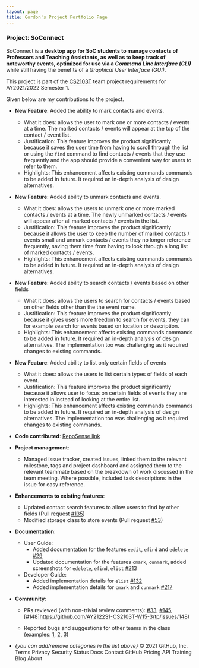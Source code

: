 ```yaml
---
layout: page
title: Gordon's Project Portfolio Page
---
```


### Project: SoConnect

SoConnect is a **desktop app for SoC students to manage contacts of Professors and Teaching Assistants, as well as to keep track of noteworthy events, optimized for use via a _Command Line Interface (CLI)_** while still having the benefits of a _Graphical User Interface (GUI)_. 

This project is part of the [CS2103T](https://nus-cs2103-ay2122s1.github.io/website/) team project requirements for AY2021/2022 Semester 1.

Given below are my contributions to the project.

* **New Feature**: Added the ability to mark contacts and events.
    * What it does: allows the user to mark one or more contacts / events at a time. The marked contacts / events will appear at the top of the contact / event list.
    * Justification: This feature improves the product significantly because it saves the user time from having to scroll through the list or using the `find` command to find contacts / events that they use frequently and the app should provide a convenient way for users to refer to them.
    * Highlights: This enhancement affects existing commands commands to be added in future. It required an in-depth analysis of design alternatives.

* **New Feature**: Added ability to unmark contacts and events.
   * What it does: allows the users to unmark one or more marked contacts / events at a time. The newly unmarked contacts / events will appear after all marked contacts / events in the list.
    * Justification: This feature improves the product significantly because it allows the user to keep the number of marked contacts / events small and unmark contacts / events they no longer reference frequently, saving them time from having to look through a long list of marked contacts / events.
    * Highlights: This enhancement affects existing commands commands to be added in future. It required an in-depth analysis of design alternatives.

* **New Feature**: Added ability to search contacts / events based on other fields 
   * What it does: allows the users to search for contacts / events based on other fields other than the the event name.
    * Justification: This feature improves the product significantly because it gives users more freedom to search for events, they can for example search for events based on location or description.
    * Highlights: This enhancement affects existing commands commands to be added in future. It required an in-depth analysis of design alternatives. The implementation too was challenging as it required changes to existing commands.

* **New Feature**: Added ability to list only certain fields of events 
   * What it does: allows the users to list certain types of fields of each event. 
    * Justification: This feature improves the product significantly because it allows user to focus on certain fields of events they are interested in instead of looking at the entire list.
    * Highlights: This enhancement affects existing commands commands to be added in future. It required an in-depth analysis of design alternatives. The implementation too was challenging as it required changes to existing commands.

* **Code contributed**: [RepoSense link](https://nus-cs2103-ay2122s1.github.io/tp-dashboard/?search=w15-3&sort=groupTitle&sortWithin=title&timeframe=commit&mergegroup=&groupSelect=groupByRepos&breakdown=true&checkedFileTypes=docs~functional-code~test-code~other&since=2021-09-17&tabOpen=true&tabType=zoom&tabAuthor=janjanchen&tabRepo=AY2122S1-CS2103T-W15-3%2Ftp%5Bmaster%5D&authorshipIsMergeGroup=false&authorshipFileTypes=docs~functional-code~test-code&authorshipIsBinaryFileTypeChecked=false&zA=janjanchen&zR=AY2122S1-CS2103T-W15-3%2Ftp%5Bmaster%5D&zACS=199.78947368421052&zS=2021-09-17&zFS=w15-3&zU=2021-11-06&zMG=false&zFTF=commit&zFGS=groupByRepos&zFR=false)

* **Project management**:
    * Managed issue tracker, created issues, linked them to the relevant milestone, tags and project dashboard and assigned them to the relevant teammate based on the breakdown of work discussed in the team meeting. Where possible, included task descriptions in the issue for easy reference.

* **Enhancements to existing features**:
    * Updated contact search features to allow users to find by other fields (Pull request [\#135](https://github.com/AY2122S1-CS2103T-W15-3/tp/issues/135))
    * Modified storage class to store events (Pull request [\#53](https://github.com/AY2122S1-CS2103T-W15-3/tp/issues/53))

* **Documentation**:
    * User Guide:
         * Added documentation for the features `eedit`, `efind` and `edelete` [\#29](https://github.com/AY2122S1-CS2103T-W15-3/tp/issues/29)
         * Updated documentation for the features `cmark`, `cunmark`, added screenshots for `edelete`, `efind`, `elist` [\#213](https://github.com/AY2122S1-CS2103T-W15-3/tp/issues/213)
    * Developer Guide:
        * Added implementation details for `elist` [\#132](https://github.com/AY2122S1-CS2103T-W15-3/tp/issues/132) 
        * Added implementation details for `cmark` and `cunmark` [\#217](https://github.com/AY2122S1-CS2103T-W15-3/tp/issues/217) 

* **Community**:
    * PRs reviewed (with non-trivial review comments): [\#33](https://github.com/AY2122S1-CS2103T-W15-3/tp/issues/33), [\#145](https://github.com/AY2122S1-CS2103T-W15-3/tp/issues/145), [\#148]https://github.com/AY2122S1-CS2103T-W15-3/tp/issues/148)

    * Reported bugs and suggestions for other teams in the class (examples: [1](https://github.com/AY2122S1-CS2103T-T13-3/tp/issues/169), [2](https://github.com/AY2122S1-CS2103T-T13-3/tp/issues/178), [3](https://github.com/AY2122S1-CS2103T-T13-3/tp/issues/181))

* _{you can add/remove categories in the list above}_
© 2021 GitHub, Inc.
Terms
Privacy
Security
Status
Docs
Contact GitHub
Pricing
API
Training
Blog
About
